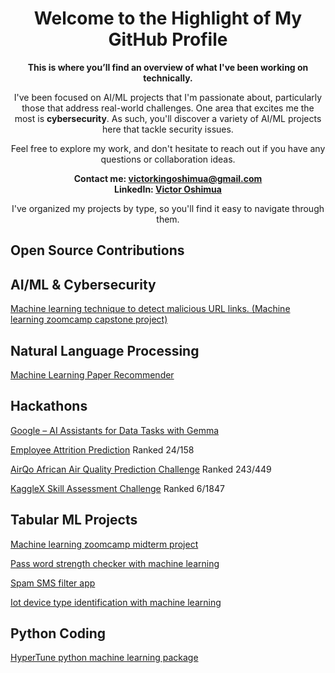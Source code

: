 <div align="center">

# Welcome to the Highlight of My GitHub Profile

**This is where you’ll find an overview of what I've been working on technically.**

I've been focused on AI/ML projects that I'm passionate about, particularly those that address real-world challenges. One area that excites me the most is **cybersecurity**. As such, you'll discover a variety of AI/ML projects here that tackle security issues.

Feel free to explore my work, and don't hesitate to reach out if you have any questions or collaboration ideas.

**Contact me: [victorkingoshimua@gmail.com](mailto:victorkingoshimua@gmail.com)**  
**LinkedIn: [Victor Oshimua](https://www.linkedin.com/in/victor-oshimua-4b2945214/)**

I've organized my projects by type, so you'll find it easy to navigate through them.

</div>


## Open Source Contributions

## AI/ML & Cybersecurity 
[Machine learning technique to detect malicious URL links. (Machine learning zoomcamp capstone project)](https://github.com/cyberholics/Malicious-URL-detector)

## Natural Language Processing 
[Machine Learning Paper Recommender ](https://github.com/cyberholics/ML-paper-recommender/blob/main/README.md)


## Hackathons 
[Google – AI Assistants for Data Tasks with Gemma](https://www.kaggle.com/code/victorkingoshimua/gemma-llm-instruction-fine-tuning-for-python-q-a/notebook)

[Employee Attrition Prediction](https://www.kaggle.com/competitions/bct-data-summit) Ranked 24/158

[AirQo African Air Quality Prediction Challenge](https://zindi.africa/competitions/airqo-african-air-quality-prediction-challenge/leaderboard) Ranked 243/449

[KaggleX Skill Assessment Challenge](https://www.kaggle.com/competitions/kagglex-cohort4/leaderboard) Ranked 6/1847


## Tabular ML Projects
[Machine learning zoomcamp midterm project](https://github.com/cyberholics/mlzoomcamp-midterm-project)

[Pass word strength checker with machine learning](https://github.com/cyberholics/Password-strength-detector)

[Spam SMS filter app](https://github.com/cyberholics/Spam-sms-filter-app-)

[Iot device type identification with machine learning](https://github.com/cyberholics/IoT-device-type-identification-with-machine-learning)

## Python Coding
[HyperTune python machine learning package](https://github.com/cyberholics/HyperTune)






